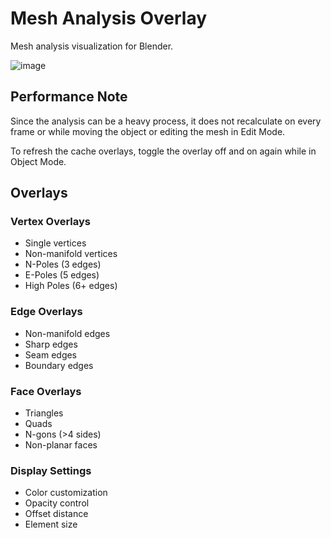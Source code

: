 # Mesh Analysis Overlay

Mesh analysis visualization for Blender.

![image](https://i.imgur.com/1uex1bC.jpeg)

## Performance Note
Since the analysis can be a heavy process, it does not recalculate on every frame or while moving the object or editing the mesh in Edit Mode.

To refresh the cache overlays, toggle the overlay off and on again while in Object Mode.

## Overlays

### Vertex Overlays
- Single vertices
- Non-manifold vertices
- N-Poles (3 edges)
- E-Poles (5 edges)
- High Poles (6+ edges)

### Edge Overlays
- Non-manifold edges
- Sharp edges
- Seam edges
- Boundary edges

### Face Overlays
- Triangles
- Quads
- N-gons (>4 sides)
- Non-planar faces

### Display Settings
- Color customization
- Opacity control
- Offset distance
- Element size

